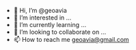 - 👋 Hi, I’m @geoavia
- 👀 I’m interested in ...
- 🌱 I’m currently learning ...
- 💞️ I’m looking to collaborate on ...
- 📫 How to reach me geoavia@gmail.com

<!---
geoavia/geoavia is a ✨ special ✨ repository because its `README.md` (this file) appears on your GitHub profile.
You can click the Preview link to take a look at your changes.
--->
